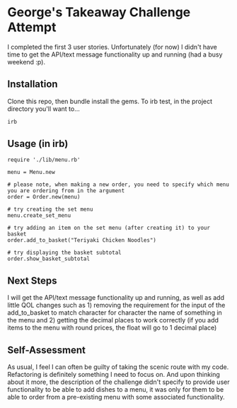 # George's Takeaway Challenge Attempt

I completed the first 3 user stories. Unfortunately (for now) I didn't have time to get the API/text message functionality up and running (had a busy weekend :p).

## Installation

Clone this repo, then bundle install the gems. To irb test, in the project directory you'll want to...

```bash
irb
```

## Usage (in irb)

```irb
require './lib/menu.rb'

menu = Menu.new

# please note, when making a new order, you need to specify which menu you are ordering from in the argument
order = Order.new(menu)

# try creating the set menu
menu.create_set_menu

# try adding an item on the set menu (after creating it) to your basket
order.add_to_basket("Teriyaki Chicken Noodles")

# try displaying the basket subtotal
order.show_basket_subtotal
```

## Next Steps

I will get the API/text message functionality up and running, as well as add little QOL changes such as 1) removing the requirement for the input of the add_to_basket to match character for character the name of something in the menu and 2) getting the decimal places to work correctly (if you add items to the menu with round prices, the float will go to 1 decimal place)

## Self-Assessment

As usual, I feel I can often be guilty of taking the scenic route with my code. Refactoring is definitely something I need to focus on. And upon thinking about it more, the description of the challenge didn't specify to provide user functionality to be able to add dishes to a menu, it was only for them to be able to order from a pre-existing menu with some associated functionality.
